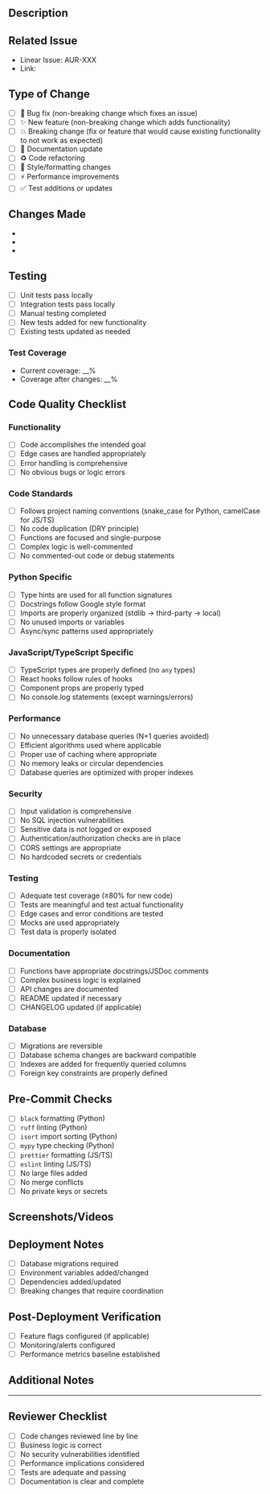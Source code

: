 ## Description
<!-- Provide a brief description of the changes in this PR -->

## Related Issue
<!-- Link to the Linear/GitHub issue this PR addresses -->
- Linear Issue: AUR-XXX
- Link: 

## Type of Change
<!-- Mark the relevant option with an "x" -->
- [ ] 🐛 Bug fix (non-breaking change which fixes an issue)
- [ ] ✨ New feature (non-breaking change which adds functionality)
- [ ] 💥 Breaking change (fix or feature that would cause existing functionality to not work as expected)
- [ ] 📝 Documentation update
- [ ] ♻️ Code refactoring
- [ ] 🎨 Style/formatting changes
- [ ] ⚡ Performance improvements
- [ ] ✅ Test additions or updates

## Changes Made
<!-- List the main changes made in this PR -->
- 
- 
- 

## Testing
<!-- Describe the tests you ran to verify your changes -->
- [ ] Unit tests pass locally
- [ ] Integration tests pass locally
- [ ] Manual testing completed
- [ ] New tests added for new functionality
- [ ] Existing tests updated as needed

### Test Coverage
- Current coverage: __%
- Coverage after changes: __%

## Code Quality Checklist

### Functionality
- [ ] Code accomplishes the intended goal
- [ ] Edge cases are handled appropriately
- [ ] Error handling is comprehensive
- [ ] No obvious bugs or logic errors

### Code Standards
- [ ] Follows project naming conventions (snake_case for Python, camelCase for JS/TS)
- [ ] No code duplication (DRY principle)
- [ ] Functions are focused and single-purpose
- [ ] Complex logic is well-commented
- [ ] No commented-out code or debug statements

### Python Specific
- [ ] Type hints are used for all function signatures
- [ ] Docstrings follow Google style format
- [ ] Imports are properly organized (stdlib → third-party → local)
- [ ] No unused imports or variables
- [ ] Async/sync patterns used appropriately

### JavaScript/TypeScript Specific
- [ ] TypeScript types are properly defined (no `any` types)
- [ ] React hooks follow rules of hooks
- [ ] Component props are properly typed
- [ ] No console.log statements (except warnings/errors)

### Performance
- [ ] No unnecessary database queries (N+1 queries avoided)
- [ ] Efficient algorithms used where applicable
- [ ] Proper use of caching where appropriate
- [ ] No memory leaks or circular dependencies
- [ ] Database queries are optimized with proper indexes

### Security
- [ ] Input validation is comprehensive
- [ ] No SQL injection vulnerabilities
- [ ] Sensitive data is not logged or exposed
- [ ] Authentication/authorization checks are in place
- [ ] CORS settings are appropriate
- [ ] No hardcoded secrets or credentials

### Testing
- [ ] Adequate test coverage (≥80% for new code)
- [ ] Tests are meaningful and test actual functionality
- [ ] Edge cases and error conditions are tested
- [ ] Mocks are used appropriately
- [ ] Test data is properly isolated

### Documentation
- [ ] Functions have appropriate docstrings/JSDoc comments
- [ ] Complex business logic is explained
- [ ] API changes are documented
- [ ] README updated if necessary
- [ ] CHANGELOG updated (if applicable)

### Database
- [ ] Migrations are reversible
- [ ] Database schema changes are backward compatible
- [ ] Indexes are added for frequently queried columns
- [ ] Foreign key constraints are properly defined

## Pre-Commit Checks
<!-- These should pass automatically via pre-commit hooks -->
- [ ] `black` formatting (Python)
- [ ] `ruff` linting (Python)
- [ ] `isort` import sorting (Python)
- [ ] `mypy` type checking (Python)
- [ ] `prettier` formatting (JS/TS)
- [ ] `eslint` linting (JS/TS)
- [ ] No large files added
- [ ] No merge conflicts
- [ ] No private keys or secrets

## Screenshots/Videos
<!-- If applicable, add screenshots or videos to demonstrate the changes -->

## Deployment Notes
<!-- Any special considerations for deployment -->
- [ ] Database migrations required
- [ ] Environment variables added/changed
- [ ] Dependencies added/updated
- [ ] Breaking changes that require coordination

## Post-Deployment Verification
<!-- Steps to verify the deployment was successful -->
- [ ] Feature flags configured (if applicable)
- [ ] Monitoring/alerts configured
- [ ] Performance metrics baseline established

## Additional Notes
<!-- Any additional information that reviewers should know -->

---

## Reviewer Checklist
<!-- For code reviewers to check -->
- [ ] Code changes reviewed line by line
- [ ] Business logic is correct
- [ ] No security vulnerabilities identified
- [ ] Performance implications considered
- [ ] Tests are adequate and passing
- [ ] Documentation is clear and complete